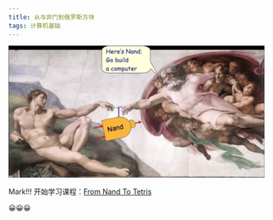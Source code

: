 ```yaml
---
title: 从与非门到俄罗斯方块
tags: 计算机基础
---
```


![adam_god_nand](/post_image/nand_start/adam_god_nand.png)

Mark!!! 开始学习课程：[From Nand To Tetris](https://www.nand2tetris.org/) 

😀😀😀